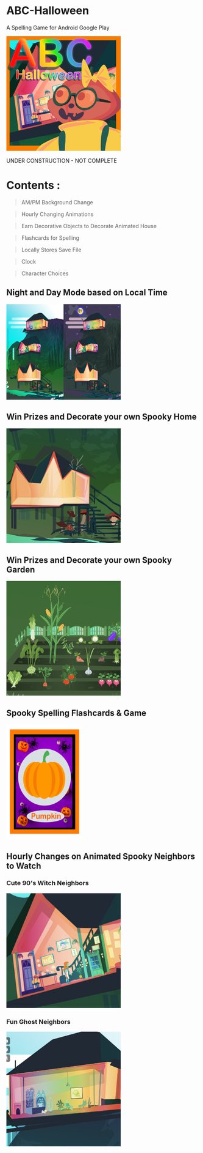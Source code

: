 # ABC-Halloween
A Spelling Game for Android Google Play

<img src="https://github.com/SarahBass/Android-PlayStore-Icons/blob/main/ABC%20Halloween.png" width="300" height="300" />

UNDER CONSTRUCTION - NOT COMPLETE

# Contents :

> AM/PM Background Change

> Hourly Changing Animations 

> Earn Decorative Objects to Decorate Animated House
 
> Flashcards for Spelling

> Locally Stores Save File

> Clock 

> Character Choices


## Night and Day Mode based on Local Time

<img src="https://github.com/SarahBass/ABC-Halloween/blob/main/images/day.PNG" width="150" height="250" /><img src="https://github.com/SarahBass/ABC-Halloween/blob/main/images/night.PNG" width="150" height="250" />

## Win Prizes and Decorate your own Spooky Home

<img src="https://github.com/SarahBass/ABC-Halloween/blob/main/images/empty.jpg" width="300" height="300" />

## Win Prizes and Decorate your own Spooky Garden

<img src="https://github.com/SarahBass/ABC-Halloween/blob/main/images/garden.jpg" width="300" height="300" />

## Spooky Spelling Flashcards & Game

<img src="https://github.com/SarahBass/ABC-Halloween/blob/main/images/flashcard.png" width="200" height="300" />


## Hourly Changes on Animated Spooky Neighbors to Watch

### Cute 90's Witch Neighbors

<img src="https://github.com/SarahBass/ABC-Halloween/blob/main/images/middle.jpg" width="300" height="300" />

### Fun Ghost Neighbors

<img src="https://github.com/SarahBass/ABC-Halloween/blob/main/images/top.jpg" width="300" height="300" />
